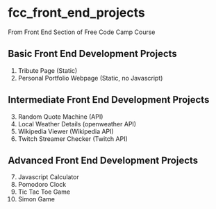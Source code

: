 # fcc_front_end_projects
From Front End Section of Free Code Camp Course

  ## Basic Front End Development Projects

1. Tribute Page (Static)
2. Personal Portfolio Webpage (Static, no Javascript)

 ## Intermediate Front End Development Projects

3. Random Quote Machine (API)
4. Local Weather Details (openweather API)
5. Wikipedia Viewer (Wikipedia API)
6. Twitch Streamer Checker (Twitch API)

 ## Advanced Front End Development Projects

7. Javascript Calculator
8. Pomodoro Clock
9. Tic Tac Toe Game
10. Simon Game
